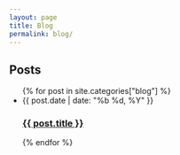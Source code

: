 ```yaml
---
layout: page
title: Blog
permalink: blog/
---
```


<div class="home">
<h2 class="post-list-heading">Posts</h2>
  <ul class="post-list">
  {% for post in site.categories["blog"] %}
    <li><span class="post-meta">{{ post.date | date: "%b %d, %Y" }}</span>
      <h3>
        <a class="post-link" href="{{ site.baseurl }}/{{ post.url }}">
          {{ post.title }}
        </a>
      </h3>
    </li>
  {% endfor %}
  </ul>
</div>
